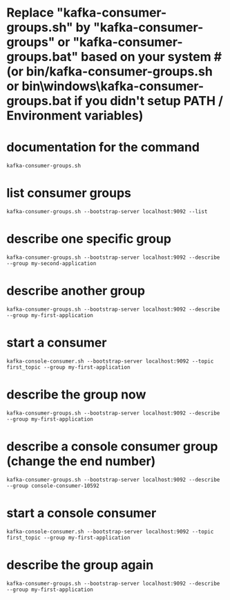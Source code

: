  # Replace "kafka-consumer-groups.sh" by "kafka-consumer-groups" or "kafka-consumer-groups.bat" based on your system # (or bin/kafka-consumer-groups.sh or bin\windows\kafka-consumer-groups.bat if you didn't setup PATH / Environment variables)

# documentation for the command 
```console
kafka-consumer-groups.sh 
```

# list consumer groups
```console
kafka-consumer-groups.sh --bootstrap-server localhost:9092 --list
```

# describe one specific group
```console
kafka-consumer-groups.sh --bootstrap-server localhost:9092 --describe --group my-second-application
```

# describe another group
```console
kafka-consumer-groups.sh --bootstrap-server localhost:9092 --describe --group my-first-application
```

# start a consumer
```console
kafka-console-consumer.sh --bootstrap-server localhost:9092 --topic first_topic --group my-first-application
```

# describe the group now
```console
kafka-consumer-groups.sh --bootstrap-server localhost:9092 --describe --group my-first-application
```

# describe a console consumer group (change the end number)
```console
kafka-consumer-groups.sh --bootstrap-server localhost:9092 --describe --group console-consumer-10592
```

# start a console consumer
```console
kafka-console-consumer.sh --bootstrap-server localhost:9092 --topic first_topic --group my-first-application
```

# describe the group again
```console
kafka-consumer-groups.sh --bootstrap-server localhost:9092 --describe --group my-first-application
```